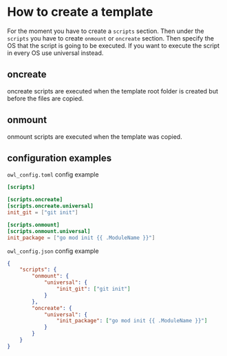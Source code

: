 # How to create a template
For the moment you have to create a `scripts` section. Then under the `scripts`
you have to create `onmount` or `oncreate` section. Then specify the OS that the
script is going to be executed. If you want to execute the script in every OS use universal instead.

## oncreate
oncreate scripts are executed when the template root folder is created but before the files are copied.

## onmount
onmount scripts are executed when the template was copied.

## configuration examples
`owl_config.toml` config example
```toml
[scripts]

[scripts.oncreate]
[scripts.oncreate.universal]
init_git = ["git init"]

[scripts.onmount]
[scripts.onmount.universal]
init_package = ["go mod init {{ .ModuleName }}"]
```

`owl_config.json` config example
```json
{
    "scripts": {
        "onmount": {
            "universal": {
                "init_git": ["git init"]
            }
        },
        "oncreate": {
            "universal": {
                "init_package": ["go mod init {{ .ModuleName }}"]
            }
        }
    }
}
```
